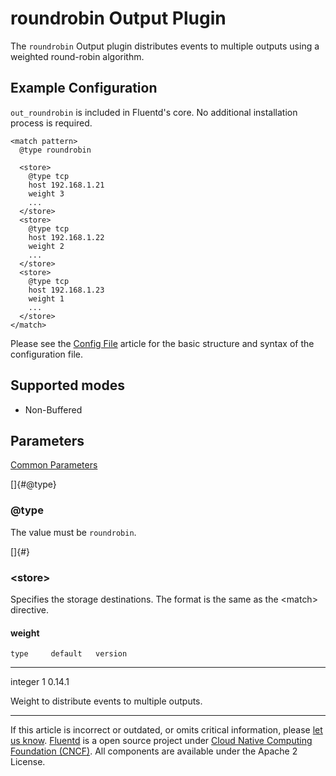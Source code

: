 # roundrobin Output Plugin

The `roundrobin` Output plugin distributes events to multiple outputs
using a weighted round-robin algorithm.


## Example Configuration

`out_roundrobin` is included in Fluentd's core. No additional
installation process is required.

``` {.CodeRay}
<match pattern>
  @type roundrobin

  <store>
    @type tcp
    host 192.168.1.21
    weight 3
    ...
  </store>
  <store>
    @type tcp
    host 192.168.1.22
    weight 2
    ...
  </store>
  <store>
    @type tcp
    host 192.168.1.23
    weight 1
    ...
  </store>
</match>
```

Please see the [Config File](/articles/config-file.md) article for the basic
structure and syntax of the configuration file.


## Supported modes

-   Non-Buffered


## Parameters

[Common Parameters](/articles/plugin-common-parameters.md)

[]{#@type}

### \@type

The value must be `roundrobin`.

[]{#<store>}

### \<store\>

Specifies the storage destinations. The format is the same as the
\<match\> directive.

#### weight

    type     default   version
  --------- --------- ---------
   integer      1      0.14.1

Weight to distribute events to multiple outputs.


------------------------------------------------------------------------

If this article is incorrect or outdated, or omits critical information,
please [let us know](https://github.com/fluent/fluentd-docs/issues?state=open).
[Fluentd](http://www.fluentd.org/) is a open source project under [Cloud
Native Computing Foundation (CNCF)](https://cncf.io/). All components
are available under the Apache 2 License.
